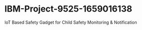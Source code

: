 # IBM-Project-9525-1659016138
IoT Based Safety Gadget for Child Safety Monitoring &amp; Notification
